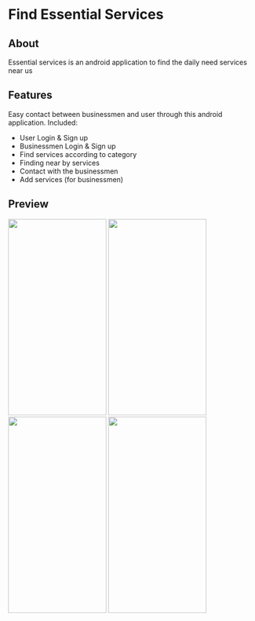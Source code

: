 # Find Essential Services

## About ##
Essential services is an android application to find the daily need services near us

## Features ##
Easy contact between businessmen and user through this android application.
Included:
* User Login & Sign up
* Businessmen Login & Sign up
* Find services according to category
* Finding near by services
* Contact with the businessmen
* Add services (for businessmen)

## Preview

<img src="https://user-images.githubusercontent.com/83755934/156882213-d6231fdb-51cf-4777-8430-a82db74e6070.png" data-canonical-src="https://user-images.githubusercontent.com/83755934/156882213-d6231fdb-51cf-4777-8430-a82db74e6070.png" width="200" height="400" /> <img src="https://user-images.githubusercontent.com/83755934/156882252-c45b7909-5742-4ecb-8809-904ce8a0641d.png" data-canonical-src="https://user-images.githubusercontent.com/83755934/156882252-c45b7909-5742-4ecb-8809-904ce8a0641d.png" width="200" height="400" />
<img src="https://user-images.githubusercontent.com/83755934/156882274-58a32699-64f9-441b-b26b-30d497593267.png" data-canonical-src="https://user-images.githubusercontent.com/83755934/156882274-58a32699-64f9-441b-b26b-30d497593267.png" width="200" height="400" />
<img src="https://user-images.githubusercontent.com/83755934/156882292-90dde9d0-d5aa-4fe5-abd6-3bd1ede28654.png" data-canonical-src="https://user-images.githubusercontent.com/83755934/156882292-90dde9d0-d5aa-4fe5-abd6-3bd1ede28654.png" width="200" height="400" />

